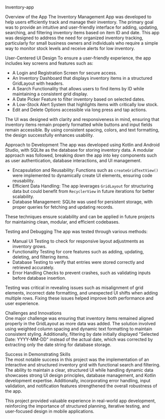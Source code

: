 Inventory-app

Overview of the App 
The Inventory Management App was developed to help users efficiently track and manage their inventory. The primary goal was to provide an intuitive and user-friendly interface for adding, updating, searching, and filtering inventory items based on item ID and date. This app was designed to address the need for organized inventory tracking, particularly for small business owners and individuals who require a simple way to monitor stock levels and receive alerts for low inventory.

User-Centered UI Design
To ensure a user-friendly experience, the app includes key screens and features such as:  
- A Login and Registration Screen for secure access.  
- An Inventory Dashboard that displays inventory items in a structured GridLayout with headers.  
- A Search Functionality that allows users to find items by ID while maintaining a consistent grid display.  
- A Date Picker Feature to filter inventory based on selected dates.  
- A Low-Stock Alert System that highlights items with critically low stock.  
- Edit and Delete Options accessible via long press and tap actions.  

The UI was designed with clarity and responsiveness in mind, ensuring that inventory items remain properly formatted while buttons and input fields remain accessible. By using consistent spacing, colors, and text formatting, the design successfully enhances usability.

Approach to Development
The app was developed using Kotlin and Android Studio, with SQLite as the database for storing inventory data. A modular approach was followed, breaking down the app into key components such as user authentication, database interactions, and UI management.  
- Encapsulation and Reusability: Functions such as `createGridTextView()` were implemented to dynamically create UI elements, ensuring code reusability.  
- Efficient Data Handling: The app leverages `GridLayout` for structuring data but could benefit from `RecyclerView` in future iterations for better scalability.  
- Database Management: SQLite was used for persistent storage, with proper queries for fetching and updating records.

These techniques ensure scalability and can be applied in future projects for maintaining clean, modular, and efficient codebases.

Testing and Debugging 
The app was tested through various methods:  
- Manual UI Testing to check for responsive layout adjustments as inventory grows.  
- Functionality Testing for core features such as adding, updating, deleting, and filtering items.  
- Database Testing to verify that entries were stored correctly and retrieved accurately.  
- Error Handling Checks to prevent crashes, such as validating inputs before database insertion.  

Testing was critical in revealing issues such as misalignment of grid elements, incorrect date formatting, and unexpected UI shifts when adding multiple rows. Fixing these issues helped improve both performance and user experience.

Challenges and Innovations  
One major challenge was ensuring that inventory items remained aligned properly in the GridLayout as more data was added. The solution involved using weighted column spacing and dynamic text formatting to maintain consistent styling. Additionally, filtering by date initially displayed "Selected Date: YYYY-MM-DD" instead of the actual date, which was corrected by extracting only the date string for database storage.

Success in Demonstrating Skills  
The most notable success in this project was the implementation of an interactive and structured inventory grid with functional search and filtering. The ability to maintain a clear, structured UI while handling dynamic data showcases strong UI design principles, database management, and Kotlin development expertise. Additionally, incorporating error handling, input validation, and notification features strengthened the overall robustness of the app.

This project provided valuable experience in real-world app development, reinforcing the importance of structured planning, iterative testing, and user-focused design in mobile applications.
